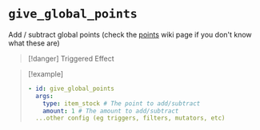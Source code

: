 # `give_global_points`

Add / subtract global points (check the [points](https://plugins.auxilor.io/effects/points) wiki page if you don't know what these are)

> [!danger] Triggered Effect

> [!example]
> ```yaml
> - id: give_global_points
>   args:
>     type: item_stock # The point to add/subtract
>     amount: 1 # The amount to add/subtract
>   ...other config (eg triggers, filters, mutators, etc)
>   ```
